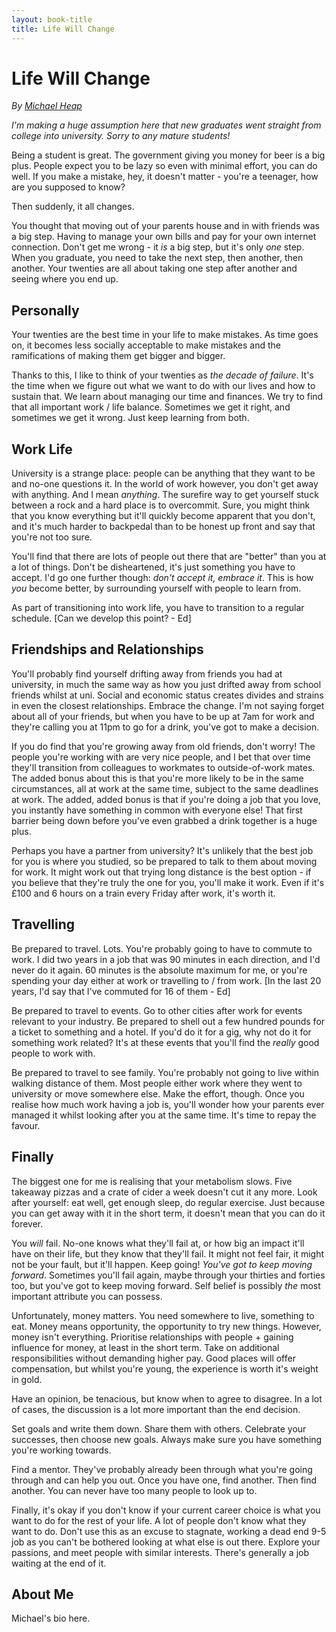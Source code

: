 ```yaml
---
layout: book-title
title: Life Will Change
---
```


# Life Will Change

_By [Michael Heap](#about_me)_

*I'm making a huge assumption here that new graduates went straight from college into university. Sorry to any mature students!*

Being a student is great. The government giving you money for beer is a big plus. People expect you to be lazy so even with minimal effort, you can do well. If you make a mistake, hey, it doesn't matter - you're a teenager, how are you supposed to know?

Then suddenly, it all changes.

You thought that moving out of your parents house and in with friends was a big step. Having to manage your own bills and pay for your own internet connection. Don't get me wrong - it *is* a big step, but it's only *one* step. When you graduate, you need to take the next step, then another, then another. Your twenties are all about taking one step after another and seeing where you end up.

## Personally

Your twenties are the best time in your life to make mistakes. As time goes on, it becomes less socially acceptable to make mistakes and the ramifications of making them get bigger and bigger.

Thanks to this, I like to think of your twenties as *the decade of failure*. It's the time when we figure out what we want to do with our lives and how to sustain that. We learn about managing our time and finances. We try to find that all important work / life balance. Sometimes we get it right, and sometimes we get it wrong. Just keep learning from both.

## Work Life

University is a strange place: people can be anything that they want to be and no-one questions it. In the world of work however, you don't get away with anything. And I mean *anything*. The surefire way to get yourself stuck between a rock and a hard place is to overcommit. Sure, you might think that you know everything but it'll quickly become apparent that you don't, and it's much harder to backpedal than to be honest up front and say that you're not too sure.

You'll find that there are lots of people out there that are "better" than you at a lot of things. Don't be disheartened, it's just something you have to accept. I'd go one further though: *don't accept it, embrace it*. This is how *you* become better, by surrounding yourself with people to learn from.

As part of transitioning into work life, you have to transition to a regular schedule. \[Can we develop this point? - Ed\]

## Friendships and Relationships

You'll probably find yourself drifting away from friends you had at university, in much the same way as how you just drifted away from school friends whilst at uni. Social and economic status creates divides and strains in even the closest relationships. Embrace the change. I'm not saying forget about all of your friends, but when you have to be up at 7am for work and they're calling you at 11pm to go for a drink, you've got to make a decision.

If you do find that you're growing away from old friends, don't worry! The people you're working with are very nice people, and I bet that over time they'll transition from colleagues to workmates to outside-of-work mates. The added bonus about this is that you're more likely to be in the same circumstances, all at work at the same time, subject to the same deadlines at work. The added, added bonus is that if you're doing a job that you love, you instantly have something in common with everyone else! That first barrier being down before you've even grabbed a drink together is a huge plus.

Perhaps you have a partner from university? It's unlikely that the best job for you is where you studied, so be prepared to talk to them about moving for work. It might work out that trying long distance is the best option - if you believe that they're truly the one for you, you'll make it work. Even if it's £100 and 6 hours on a train every Friday after work, it's worth it.

## Travelling

Be prepared to travel. Lots. You're probably going to have to commute to work. I did two years in a job that was 90 minutes in each direction, and I'd never do it again. 60 minutes is the absolute maximum for me, or you're spending your day either at work or travelling to / from work. \[In the last 20 years, I'd say that I've commuted for 16 of them - Ed\]

Be prepared to travel to events. Go to other cities after work for events relevant to your industry. Be prepared to shell out a few hundred pounds for a ticket to something and a hotel. If you'd do it for a gig, why not do it for something work related? It's at these events that you'll find the *really* good people to work with.

Be prepared to travel to see family. You're probably not going to live within walking distance of them. Most people either work where they went to university or move somewhere else. Make the effort, though. Once you realise how much work having a job is, you'll wonder how your parents ever managed it whilst looking after you at the same time. It's time to repay the favour.

## Finally

The biggest one for me is realising that your metabolism slows. Five takeaway pizzas and a crate of cider a week doesn't cut it any more. Look after yourself: eat well, get enough sleep, do regular exercise. Just because you can get away with it in the short term, it doesn't mean that you can do it forever.

You *will* fail. No-one knows what they'll fail at, or how big an impact it'll have on their life, but they know that they'll fail. It might not feel fair, it might not be your fault, but it'll happen. Keep going! *You've got to keep moving forward*. Sometimes you'll fail again, maybe through your thirties and forties too, but you've got to keep moving forward. Self belief is possibly *the* most important attribute you can possess.

Unfortunately, money matters. You need somewhere to live, something to eat. Money means opportunity, the opportunity to try new things. However, money isn't everything. Prioritise relationships with people + gaining influence for money, at least in the short term. Take on additional responsibilities without demanding higher pay. Good places will offer compensation, but whilst you're young, the experience is worth it's weight in gold.

Have an opinion, be tenacious, but know when to agree to disagree. In a lot of cases, the discussion is a lot more important than the end decision.

Set goals and write them down. Share them with others. Celebrate your successes, then choose new goals. Always make sure you have something you're working towards.

Find a mentor. They've probably already been through what you're going through and can help you out. Once you have one, find another. Then find another. You can never have too many people to look up to.

Finally, it's okay if you don't know if your current career choice is what you want to do for the rest of your life. A lot of people don't know what they want to do. Don't use this as an excuse to stagnate, working a dead end 9-5 job as you can't be bothered looking at what else is out there. Explore your passions, and meet people with similar interests. There's generally a job waiting at the end of it.

## About Me

Michael's bio here.